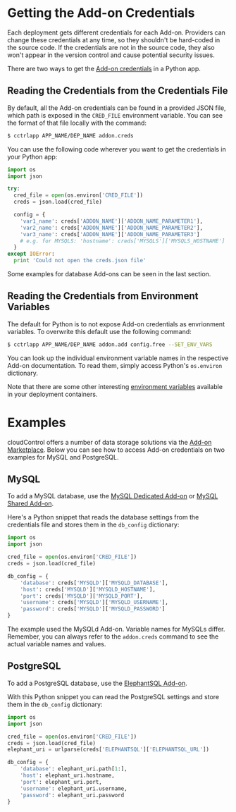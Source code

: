 # Getting the Add-on Credentials

Each deployment gets different credentials for each Add-on. Providers can
change these credentials at any time, so they shouldn't be hard-coded in the
source code. If the credentials are not in the source code, they also won't
appear in the version control and cause potential security issues.

There are two ways to get the [Add-on credentials] in a Python app.

## Reading the Credentials from the Credentials File

By default, all the Add-on credentials can be found in a provided JSON file,
which path is exposed in the `CRED_FILE` environment variable. You can see
the format of that file locally with the command:
~~~bash
$ cctrlapp APP_NAME/DEP_NAME addon.creds
~~~

You can use the following code wherever you want to get the credentials in your
Python app:
~~~python
import os
import json

try:
  cred_file = open(os.environ['CRED_FILE'])
  creds = json.load(cred_file)

  config = {
    'var1_name': creds['ADDON_NAME']['ADDON_NAME_PARAMETER1'],
    'var2_name': creds['ADDON_NAME']['ADDON_NAME_PARAMETER2'],
    'var3_name': creds['ADDON_NAME']['ADDON_NAME_PARAMETER3']
    # e.g. for MYSQLS: 'hostname': creds['MYSQLS']['MYSQLS_HOSTNAME']
  }
except IOError:
  print 'Could not open the creds.json file'
~~~

Some examples for database Add-ons can be seen in the last section.

## Reading the Credentials from Environment Variables

The default for Python is to not expose Add-on credentials as envrionment
variables. To overwrite this default use the following command:
~~~bash
$ cctrlapp APP_NAME/DEP_NAME addon.add config.free --SET_ENV_VARS
~~~

You can look up the individual environment variable names in the respective
Add-on documentation. To read them, simply access Python's `os.environ`
dictionary.

Note that there are some other interesting [environment variables][env-vars]
available in your deployment containers.

# Examples

cloudControl offers a number of data storage solutions via the [Add-on Marketplace].
Below you can see how to access Add-on credentials on two examples for MySQL
and PostgreSQL.

## MySQL

To add a MySQL database, use the [MySQL Dedicated Add-on] or [MySQL Shared Add-on].

Here's a Python snippet that reads the database settings from the credentials
file and stores them in the `db_config` dictionary:
~~~python
import os
import json

cred_file = open(os.environ['CRED_FILE'])
creds = json.load(cred_file)

db_config = {
    'database': creds['MYSQLD']['MYSQLD_DATABASE'],
    'host': creds['MYSQLD']['MYSQLD_HOSTNAME'],
    'port': creds['MYSQLD']['MYSQLD_PORT'],
    'username': creds['MYSQLD']['MYSQLD_USERNAME'],
    'password': creds['MYSQLD']['MYSQLD_PASSWORD']
}
~~~

The example used the MySQLd Add-on. Variable names for MySQLs differ. Remember,
you can always refer to the `addon.creds` command to see the actual variable
names and values.

## PostgreSQL

To add a PostgreSQL database, use the [ElephantSQL Add-on].

With this Python snippet you can read the PostgreSQL settings and store them in
the `db_config` dictionary:
~~~python
import os
import json

cred_file = open(os.environ['CRED_FILE'])
creds = json.load(cred_file)
elephant_uri = urlparse(creds['ELEPHANTSQL']['ELEPHANTSQL_URL'])

db_config = {
    'database': elephant_uri.path[1:],
    'host': elephant_uri.hostname,
    'port': elephant_uri.port,
    'username': elephant_uri.username,
    'password': elephant_uri.password
}
~~~

[env-vars]: https://www.cloudcontrol.com/dev-center/Platform%20Documentation#environment-variables
[Add-on credentials]: https://www.cloudcontrol.com/dev-center/Platform%20Documentation#add-on-credentials
[Add-on Marketplace]: https://www.cloudcontrol.com/add-ons/
[Custom Config Add-on]: https://www.cloudcontrol.com/add-ons/config
[MySQL Dedicated Add-on]: https://www.cloudcontrol.com/add-ons/mysqld
[MySQL Shared Add-on]: https://www.cloudcontrol.com/add-ons/mysqls
[ElephantSQL Add-on]: https://www.cloudcontrol.com/add-ons/elephantsql
